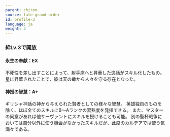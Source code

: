 ```yaml
---
parent: chiron
source: fate-grand-order
id: profile-3
language: ja
weight: 3
---
```


### 絆Lv.3で開放

#### 永生の奉献：EX

不死性を差し出すことによって、射手座へと昇華した逸話がスキル化したもの。
星に昇華されたことで、彼は天の蠍から人々を守る存在となった。

#### 神授の智慧：A+

ギリシャ神話の神から与えられた賢者としての様々な智慧。
英雄独自のものを除く、ほぼ全てのスキルにB～Aランクの習熟度を発揮できる。
また、マスターの同意があれば他サーヴァントにスキルを授けることも可能。
別の聖杯戦争においては自分以外に使う機会がなかったスキルだが、此度のカルデアでは使う気満々である。
